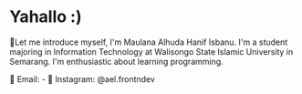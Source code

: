 # Yahallo :)
👋Let me introduce myself, I'm Maulana Alhuda Hanif Isbanu. I'm a student majoring in Information Technology at Walisongo State Islamic University in Semarang. I'm enthusiastic about learning programming.

📧 Email: -
📸 Instagram: @ael.frontndev
